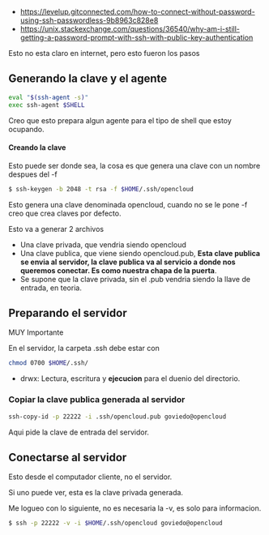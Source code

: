* https://levelup.gitconnected.com/how-to-connect-without-password-using-ssh-passwordless-9b8963c828e8
* https://unix.stackexchange.com/questions/36540/why-am-i-still-getting-a-password-prompt-with-ssh-with-public-key-authentication

Esto no esta claro en internet, pero esto fueron los pasos

## Generando la clave y el agente

```bash
eval "$(ssh-agent -s)"
exec ssh-agent $SHELL
```

Creo que esto prepara algun agente para el tipo de shell que estoy ocupando.

#### Creando la clave

Esto puede ser donde sea, la cosa es que genera una clave con un nombre despues del -f

```bash
$ ssh-keygen -b 2048 -t rsa -f $HOME/.ssh/opencloud
```

Esto genera una clave denominada opencloud, cuando no se le pone -f creo que crea claves por defecto.

Esto va a generar 2 archivos

* Una clave privada, que vendria siendo opencloud
* Una clave publica, que viene siendo opencloud.pub, **Esta clave publica se envia al servidor, la clave publica va al servicio a donde nos queremos conectar. Es como nuestra chapa de la puerta**.
* Se supone que la clave privada, sin el .pub vendria siendo la llave de entrada, en teoria.

## Preparando el servidor

MUY Importante

En el servidor, la carpeta .ssh debe estar con

```bash
chmod 0700 $HOME/.ssh/
```

* drwx: Lectura, escritura y **ejecucion** para el duenio del directorio.


### Copiar la clave publica generada al servidor

```bash
ssh-copy-id -p 22222 -i .ssh/opencloud.pub goviedo@opencloud
```

Aqui pide la clave de entrada del servidor.

## Conectarse al servidor

Esto desde el computador cliente, no el servidor.

Si uno puede ver, esta es la clave privada generada.

Me logueo con lo siguiente, no es necesaria la -v, es solo para informacion.


```bash
$ ssh -p 22222 -v -i $HOME/.ssh/opencloud goviedo@opencloud
```

